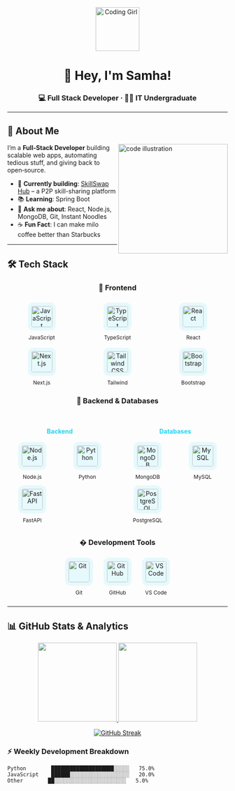 <div align="center">

<img src="https://raw.githubusercontent.com/Tarikul-Islam-Anik/Animated-Fluent-Emojis/master/Emojis/People%20with%20professions/Woman%20Technologist%20Light%20Skin%20Tone.png" width="100" alt="Coding Girl"/>

# 👋 Hey, I'm **Samha**!

### 💻 Full Stack Developer · 👩‍🎓 IT Undergraduate

</div>

---

## 🚀 About Me

<img align="right" src="https://raw.githubusercontent.com/onimur/.github/master/.resources/git-header.svg" width="250" alt="code illustration"/>

I’m a **Full‑Stack Developer** building scalable web apps, automating tedious stuff, and giving back to open‑source.

- 🎯 **Currently building**: [SkillSwap Hub](#) – a P2P skill-sharing platform  
- 📚 **Learning**: Spring Boot  
- 🤔 **Ask me about**: React, Node.js, MongoDB, Git, Instant Noodles  
- ☕ **Fun Fact**: I can make milo coffee better than Starbucks

---


## 🛠 Tech Stack

<div align="center">

### 🩵 Frontend
<div style="display: grid; grid-template-columns: repeat(3, 1fr); gap: 16px; justify-items: center; margin: 24px 0;">
  <div style="display: flex; flex-direction: column; align-items: center;">
    <img src="https://api.iconify.design/logos/javascript.svg" width="48" height="48" title="JavaScript">
    <span style="margin-top: 8px; font-size: 12px;">JavaScript</span>
  </div>
  <div style="display: flex; flex-direction: column; align-items: center;">
    <img src="https://api.iconify.design/logos/typescript-icon.svg" width="48" height="48" title="TypeScript">
    <span style="margin-top: 8px; font-size: 12px;">TypeScript</span>
  </div>
  <div style="display: flex; flex-direction: column; align-items: center;">
    <img src="https://api.iconify.design/logos/react.svg" width="48" height="48" title="React">
    <span style="margin-top: 8px; font-size: 12px;">React</span>
  </div>
  <div style="display: flex; flex-direction: column; align-items: center;">
    <img src="https://api.iconify.design/logos/nextjs-icon.svg" width="48" height="48" title="Next.js">
    <span style="margin-top: 8px; font-size: 12px;">Next.js</span>
  </div>
  <div style="display: flex; flex-direction: column; align-items: center;">
    <img src="https://api.iconify.design/logos/tailwindcss-icon.svg" width="48" height="48" title="Tailwind CSS">
    <span style="margin-top: 8px; font-size: 12px;">Tailwind</span>
  </div>
  <div style="display: flex; flex-direction: column; align-items: center;">
    <img src="https://api.iconify.design/logos/bootstrap.svg" width="48" height="48" title="Bootstrap">
    <span style="margin-top: 8px; font-size: 12px;">Bootstrap</span>
  </div>
</div>

### 🩶 Backend & Databases
<div style="display: grid; grid-template-columns: repeat(2, 1fr); gap: 24px; margin: 32px 0;">
  <div>
    <h4 style="margin-bottom: 16px;">Backend</h4>
    <div style="display: grid; grid-template-columns: repeat(2, 1fr); gap: 12px;">
      <div style="display: flex; flex-direction: column; align-items: center;">
        <img src="https://api.iconify.design/logos/nodejs-icon.svg" width="48" height="48" title="Node.js">
        <span style="margin-top: 8px; font-size: 12px;">Node.js</span>
      </div>
      <div style="display: flex; flex-direction: column; align-items: center;">
        <img src="https://api.iconify.design/logos/python.svg" width="48" height="48" title="Python">
        <span style="margin-top: 8px; font-size: 12px;">Python</span>
      </div>
      <div style="display: flex; flex-direction: column; align-items: center;">
        <img src="https://api.iconify.design/logos/fastapi.svg" width="48" height="48" title="FastAPI">
        <span style="margin-top: 8px; font-size: 12px;">FastAPI</span>
      </div>
    </div>
  </div>
  
  <div>
    <h4 style="margin-bottom: 16px;">Databases</h4>
    <div style="display: grid; grid-template-columns: repeat(2, 1fr); gap: 12px;">
      <div style="display: flex; flex-direction: column; align-items: center;">
        <img src="https://api.iconify.design/logos/mongodb-icon.svg" width="48" height="48" title="MongoDB">
        <span style="margin-top: 8px; font-size: 12px;">MongoDB</span>
      </div>
      <div style="display: flex; flex-direction: column; align-items: center;">
        <img src="https://api.iconify.design/logos/mysql.svg" width="48" height="48" title="MySQL">
        <span style="margin-top: 8px; font-size: 12px;">MySQL</span>
      </div>
      <div style="display: flex; flex-direction: column; align-items: center;">
        <img src="https://api.iconify.design/logos/postgresql.svg" width="48" height="48" title="PostgreSQL">
        <span style="margin-top: 8px; font-size: 12px;">PostgreSQL</span>
      </div>
    </div>
  </div>
</div>

### � Development Tools
<div style="display: flex; justify-content: center; gap: 24px; margin: 24px 0;">
  <div style="display: flex; flex-direction: column; align-items: center;">
    <img src="https://api.iconify.design/logos/git-icon.svg" width="48" height="48" title="Git">
    <span style="margin-top: 8px; font-size: 12px;">Git</span>
  </div>
  <div style="display: flex; flex-direction: column; align-items: center;">
    <img src="https://api.iconify.design/logos/github-icon.svg" width="48" height="48" title="GitHub">
    <span style="margin-top: 8px; font-size: 12px;">GitHub</span>
  </div>
  <div style="display: flex; flex-direction: column; align-items: center;">
    <img src="https://api.iconify.design/logos/visual-studio-code.svg" width="48" height="48" title="VS Code">
    <span style="margin-top: 8px; font-size: 12px;">VS Code</span>
  </div>
</div>

</div>

<style>
  img[title] {
    transition: all 0.3s ease;
    padding: 8px;
    border-radius: 12px;
    background: rgba(34, 211, 238, 0.1);
  }
  img[title]:hover {
    transform: scale(1.1);
    background: rgba(34, 211, 238, 0.2);
    box-shadow: 0 0 12px rgba(34, 211, 238, 0.3);
  }
  h4 {
    color: #22d3ee;
    font-size: 14px;
    text-align: center;
  }
</style>

---

## **📊 GitHub Stats & Analytics**  

<p align="center">
  <a href="https://github.com/SamFaMH">
    <img height="180em" src="https://github-readme-stats.vercel.app/api?username=SamFaMH&show_icons=true&theme=vision-friendly-dark&include_all_commits=true&count_private=true&hide_border=true" />
    <img height="180em" src="https://github-readme-stats.vercel.app/api/top-langs/?username=SamFaMH&layout=compact&langs_count=8&theme=vision-friendly-dark&hide_border=true" />
  </a>
</p>

<p align="center">
  <a href="https://github.com/SamFaMH">
    <img src="https://github-readme-streak-stats.herokuapp.com/?user=SamFaMH&theme=vision-friendly-dark&hide_border=true" alt="GitHub Streak" />
  </a>
</p>

### **⚡ Weekly Development Breakdown**  
<!--START_SECTION:waka-->
```text
Python        ████████████████████░░░░░   75.0% 
JavaScript    ██████░░░░░░░░░░░░░░░░░░░   20.0%
Other        ██░░░░░░░░░░░░░░░░░░░░░░░   5.0%
